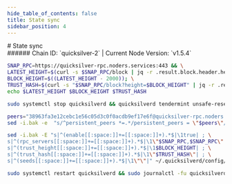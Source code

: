 ```yaml
---
hide_table_of_contents: false
title: State sync
sidebar_position: 4
---
```


<div class="h1-with-icon icon-quicksilver">
# State sync
</div>
###### Chain ID: `quicksilver-2` | Current Node Version: `v1.5.4`

```bash
SNAP_RPC=https://quicksilver-rpc.noders.services:443 && \
LATEST_HEIGHT=$(curl -s $SNAP_RPC/block | jq -r .result.block.header.height); \
BLOCK_HEIGHT=$((LATEST_HEIGHT - 2000)); \
TRUST_HASH=$(curl -s "$SNAP_RPC/block?height=$BLOCK_HEIGHT" | jq -r .result.block_id.hash) && \
echo $LATEST_HEIGHT $BLOCK_HEIGHT $TRUST_HASH
```
```bash
sudo systemctl stop quicksilverd && quicksilverd tendermint unsafe-reset-all --home ~/.quicksilverd --keep-addr-book
```
```bash
peers="38963fa3e12cebc1e56c05d3c0f0acdb9ef17e6f@quicksilver-rpc.noders.services:16656"
sed -i.bak -e  "s/^persistent_peers *=.*/persistent_peers = \"$peers\"/" ~/.quicksilverd/config/config.toml
```
```bash
sed -i.bak -E "s|^(enable[[:space:]]+=[[:space:]]+).*$|\1true| ; \
s|^(rpc_servers[[:space:]]+=[[:space:]]+).*$|\1\"$SNAP_RPC,$SNAP_RPC\"| ; \
s|^(trust_height[[:space:]]+=[[:space:]]+).*$|\1$BLOCK_HEIGHT| ; \
s|^(trust_hash[[:space:]]+=[[:space:]]+).*$|\1\"$TRUST_HASH\"| ; \
s|^(seeds[[:space:]]+=[[:space:]]+).*$|\1\"\"|" ~/.quicksilverd/config/config.toml
```
```bash
sudo systemctl restart quicksilverd && sudo journalctl -fu quicksilverd --no-hostname -o cat
```
